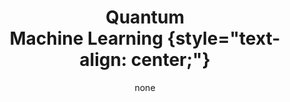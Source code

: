 ---
title: '#### Quantum <br> Machine Learning {style="text-align: center;"}'
date: none
type: landing
tags:
  - QML
# Your landing page sections - add as many different content blocks as you like

sections:
  - block: myhero
    content:
      title: Quantum Machine learning
      image:
        # Reference an image in your `assets/media/` folder
        filename: qml.png
      # Add your Hero text here
      cta_note:
        label: >-
          <div style="text-shadow: none;"><a class="github-button" href="../../research_lines" data-icon="octicon-star"   data-size="large" data-show-count="true" aria-label="Star">Back</a></div>
      # Add your Hero text here
      text: |-
          <br>
          Quantum Information Theory explores the intersection of quantum mechanics and information theory.<p>
          At its core are qubits, quantum counterparts to classical bits, which can exist in superpositions and entangled states. Superposition enables parallel computations, while entanglement provides unique correlations between particles. Quantum gates manipulate qubits, forming the basis for quantum computing and algorithms. <p>
          This interdisciplinary field encompasses quantum cryptography, communication, and sensing. Challenges include mitigating decoherence, implementing error correction, and bridging theoretical concepts with practical applications. Quantum Information Theory promises revolutionary advancements in computation, communication security, and precision measurement.
    design:
      # Choose an optional background color, gradient, image, or video
      background:
        gradient_end: '#FFFFFF'
        gradient_start: '#FFFFFF'
        text_color_light: false
  #- block: markdown
  #  id: qinfo-1
  #  content:
  #    title: '## Quantum Information'
  #    subtitle: "[ Back   ](../../research_lines)"
  #    text: |
  #      <html lang="en">
  #      <body>
  #        <img src="featured.jpg" align="left" hspace="20" vspace="20" width="300" />
  #        <p>Quantum Information Theory explores the intersection of quantum mechanics and information theory. At its core are qubits, #quantum counterparts to classical bits, which can exist in superpositions and entangled states. Superposition enables #parallel computations, while entanglement provides unique correlations between particles. Quantum gates manipulate qubits, #forming the basis for quantum computing and algorithms. <p>
  #        This interdisciplinary field encompasses quantum cryptography, communication, and sensing. Challenges include mitigating #decoherence, implementing error correction, and bridging theoretical concepts with practical applications. Quantum #Information Theory promises revolutionary advancements in computation, communication security, and precision measurement.
  #  design:
  #    columns: 2
  #- block: markdown
  #  id: button
  #  content:
  #    title: 
  #    subtitle: 
  #    text: |
  #      <p class="text-center">
  #      <a class="lead" href="../../research_lines/">Back</a></p>
  #  design:
  #    columns: 1
---